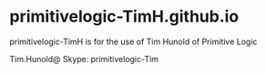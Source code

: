 # primitivelogic-TimH.github.io
primitivelogic-TimH is for the use of Tim Hunold of Primitive Logic

Tim.Hunold@
Skype: primitivelogic-Tim
